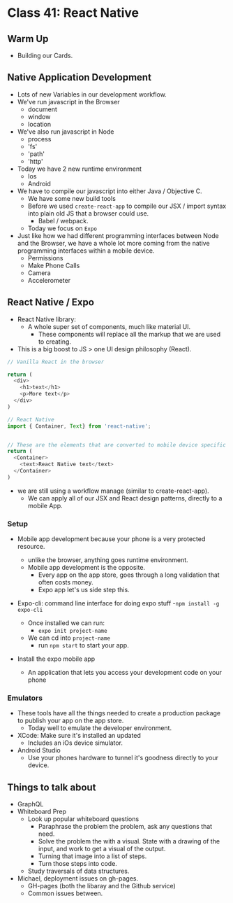 # Class 41: React Native

## Warm Up

- Building our Cards.

## Native Application Development

- Lots of new Variables in our development workflow.
- We've run javascript in the Browser
  - document
  - window
  - location
- We've also run javascript in Node
  - process
  - 'fs'
  - 'path'
  - 'http'
- Today we have 2 new runtime environment
  - Ios
  - Android
- We have to compile our javascript into either Java / Objective C.
  - We have some new build tools
  - Before we used `create-react-app` to compile our JSX / import syntax into plain old JS that a browser could use.
    - Babel / webpack.
  - Today we focus on `Expo`
- Just like how we had different programming interfaces between Node and the Browser, we have a whole lot more coming from the native programming interfaces within a mobile device.
  - Permissions
  - Make Phone Calls
  - Camera
  - Accelerometer

## React Native / Expo

- React Native library:
  - A whole super set of components, much like material UI.
    - These components will replace all the markup that we are used to creating.
- This is a big boost to JS > one UI design philosophy (React).

```js
// Vanilla React in the browser

return (
  <div>
    <h1>text</h1>
    <p>More text</p>
  </div>
)

// React Native
import { Container, Text} from 'react-native';


// These are the elements that are converted to mobile device specific elements
return (
  <Container>
    <text>React Native text</text>
  </Container>
)

```

- we are still using a workflow manage (similar to create-react-app).
  - We can apply all of our JSX and React design patterns, directly to a mobile App.

### Setup

- Mobile app development because your phone is a very protected resource.
  - unlike the browser, anything goes runtime environment.
  - Mobile app development is the opposite.
    - Every app on the app store, goes through a long validation that often costs money.
    - Expo app let's us side step this.

- Expo-cli: command line interface for doing expo stuff
  -`npm install -g expo-cli`
  - Once installed we can run:
    - `expo init project-name`
  - We can cd into `project-name`
    - run `npm start` to start your app.

- Install the expo mobile app
  - An application that lets you access your development code on your phone

### Emulators

- These tools have all the things needed to create a production package to publish your app on the app store.
  - Today well to emulate the developer environment.
- XCode: Make sure it's installed an updated
  - Includes an iOs device simulator.
- Android Studio
  - Use your phones hardware to tunnel it's goodness directly to your device.


## Things to talk about

- GraphQL
- Whiteboard Prep
  - Look up popular whiteboard questions
    - Paraphrase the problem the problem, ask any questions that need.
    - Solve the problem the with a visual. State with a drawing of the input, and work to get a visual of the output.
    - Turning that image into a list of steps.
    - Turn those steps into code.
  - Study traversals of data structures.
- Michael, deployment issues on gh-pages.
  - GH-pages (both the libaray and the Github service)
  - Common issues between.
